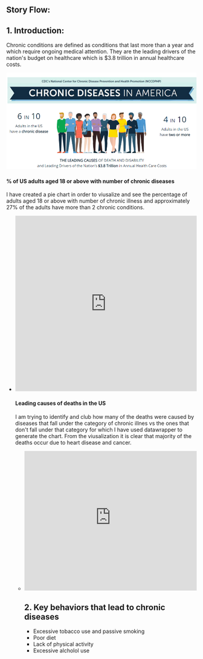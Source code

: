 ## Story Flow: 

## 1. Introduction: 

Chronic conditions are defined as conditions that last more than a year and which require ongoing medical attention. They are the leading drivers of the nation's budget on healthcare which is $3.8 trillion in annual healthcare costs. 

![](/Chronic-disease.PNG)

#### % of US adults aged 18 or above with number of chronic diseases

I have created a pie chart in order to viusalize and see the percentage of adults aged 18 or above with number of chronic illness and approximately 27% of the adults have more than 2 chronic conditions.

* <iframe title="[ % US adults aged 18 and above with chronic conditions]" aria-label="chart" id="datawrapper-chart-LQPf9" src="https://datawrapper.dwcdn.net/LQPf9/2/" scrolling="no" frameborder="0" style="width: 0; min-width: 100% !important; border: none;" height="464"></iframe><script type="text/javascript">!function(){"use strict";window.addEventListener("message",(function(e){if(void 0!==e.data["datawrapper-height"]){var t=document.querySelectorAll("iframe");for(var a in e.data["datawrapper-height"])for(var r=0;r<t.length;r++){if(t[r].contentWindow===e.source)t[r].style.height=e.data["datawrapper-height"][a]+"px"}}}))}();
</script>
  
#### Leading causes of deaths in the US

 I am trying to identify and club how many of the deaths were caused by diseases that fall under the category of chronic illnes vs the ones that don't fall under that category for which I have used datawrapper to generate the chart. From the viusalization it is clear that majority of the deaths occur due to heart disease and cancer.
  
* <iframe title="Leading Causes of Deaths in the US" aria-label="Bar Chart" id="datawrapper-chart-PiXFR" src="https://datawrapper.dwcdn.net/PiXFR/2/" scrolling="no" frameborder="0" style="width: 0; min-width: 100% !important; border: none;" height="369"></iframe><script type="text/javascript">!function(){"use strict";window.addEventListener("message",(function(e){if(void 0!==e.data["datawrapper-height"]){var t=document.querySelectorAll("iframe");for(var a in e.data["datawrapper-height"])for(var r=0;r<t.length;r++){if(t[r].contentWindow===e.source)t[r].style.height=e.data["datawrapper-height"][a]+"px"}}}))}();
</script>
  
  
## 2. Key behaviors that lead to chronic diseases
  
  * Excessive tobacco use and passive smoking
  * Poor diet
  * Lack of physical activity
  * Excessive alcholol use



